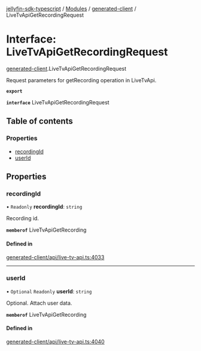 [jellyfin-sdk-typescript](../README.md) / [Modules](../modules.md) / [generated-client](../modules/generated_client.md) / LiveTvApiGetRecordingRequest

# Interface: LiveTvApiGetRecordingRequest

[generated-client](../modules/generated_client.md).LiveTvApiGetRecordingRequest

Request parameters for getRecording operation in LiveTvApi.

**`export`**

**`interface`** LiveTvApiGetRecordingRequest

## Table of contents

### Properties

- [recordingId](generated_client.LiveTvApiGetRecordingRequest.md#recordingid)
- [userId](generated_client.LiveTvApiGetRecordingRequest.md#userid)

## Properties

### recordingId

• `Readonly` **recordingId**: `string`

Recording id.

**`memberof`** LiveTvApiGetRecording

#### Defined in

[generated-client/api/live-tv-api.ts:4033](https://github.com/thornbill/jellyfin-sdk-typescript/blob/e430881/src/generated-client/api/live-tv-api.ts#L4033)

___

### userId

• `Optional` `Readonly` **userId**: `string`

Optional. Attach user data.

**`memberof`** LiveTvApiGetRecording

#### Defined in

[generated-client/api/live-tv-api.ts:4040](https://github.com/thornbill/jellyfin-sdk-typescript/blob/e430881/src/generated-client/api/live-tv-api.ts#L4040)
